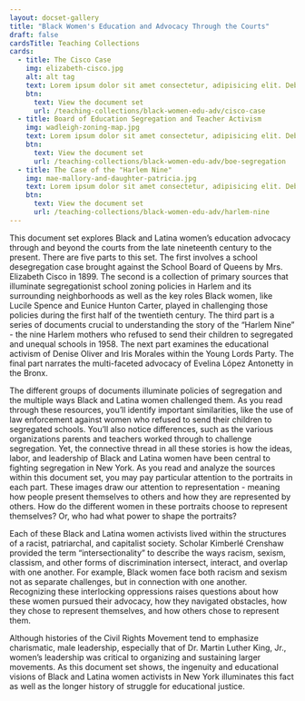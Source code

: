 ```yaml
---
layout: docset-gallery
title: "Black Women's Education and Advocacy Through the Courts"
draft: false
cardsTitle: Teaching Collections
cards:
  - title: The Cisco Case
    img: elizabeth-cisco.jpg
    alt: alt tag
    text: Lorem ipsum dolor sit amet consectetur, adipisicing elit. Debitis, suscipit? Cum, esse. Molestias reiciendis, aperiam qui aut doloribus nihil aspernatur?
    btn:
      text: View the document set
      url: /teaching-collections/black-women-edu-adv/cisco-case
  - title: Board of Education Segregation and Teacher Activism
    img: wadleigh-zoning-map.jpg
    text: Lorem ipsum dolor sit amet consectetur, adipisicing elit. Debitis, suscipit? Cum, esse. Molestias reiciendis, aperiam qui aut doloribus nihil aspernatur?
    btn:
      text: View the document set
      url: /teaching-collections/black-women-edu-adv/boe-segregation
  - title: The Case of the "Harlem Nine"
    img: mae-mallory-and-daughter-patricia.jpg
    text: Lorem ipsum dolor sit amet consectetur, adipisicing elit. Debitis, suscipit? Cum, esse. Molestias reiciendis, aperiam qui aut doloribus nihil aspernatur?
    btn:
      text: View the document set
      url: /teaching-collections/black-women-edu-adv/harlem-nine
---
```


This document set explores Black and Latina women’s education advocacy through and beyond the courts from the late nineteenth century to the present. There are five parts to this set. The first involves a school desegregation case brought against the School Board of Queens by Mrs. Elizabeth Cisco in 1899. The second is a collection of primary sources that illuminate segregationist school zoning policies in Harlem and its surrounding neighborhoods as well as the key roles Black women, like Lucile Spence and Eunice Hunton Carter, played in challenging those policies during the first half of the twentieth century. The third part is a series of documents crucial to understanding the story of the “Harlem Nine” - the nine Harlem mothers who refused to send their children to segregated and unequal schools in 1958. The next part examines the educational activism of Denise Oliver and Iris Morales within the Young Lords Party. The final part narrates the multi-faceted advocacy of Evelina López Antonetty in the Bronx.

The different groups of documents illuminate policies of segregation and the multiple ways Black and Latina women challenged them. As you read through these resources, you’ll identify important similarities, like the use of law enforcement against women who refused to send their children to segregated schools. You’ll also notice differences, such as the various organizations parents and teachers worked through to challenge segregation. Yet, the connective thread in all these stories is how the ideas, labor, and leadership of Black and Latina women have been central to fighting segregation in New York.
As you read and analyze the sources within this document set, you may pay particular attention to the portraits in each part. These images draw our attention to representation - meaning how people present themselves to others and how they are represented by others. How do the different women in these portraits choose to represent themselves? Or, who had what power to shape the portraits?

Each of these Black and Latina women activists lived within the structures of a racist, patriarchal, and capitalist society. Scholar Kimberlé Crenshaw provided the term “intersectionality” to describe the ways racism, sexism, classism, and other forms of discrimination intersect, interact, and overlap with one another. For example, Black women face both racism and sexism not as separate challenges, but in connection with one another. Recognizing these interlocking oppressions raises questions about how these women pursued their advocacy, how they navigated obstacles, how they chose to represent themselves, and how others chose to represent them.

Although histories of the Civil Rights Movement tend to emphasize charismatic, male leadership, especially that of Dr. Martin Luther King, Jr., women’s leadership was critical to organizing and sustaining larger movements. As this document set shows, the ingenuity and educational visions of Black and Latina women activists in New York illuminates this fact as well as the longer history of struggle for educational justice.
